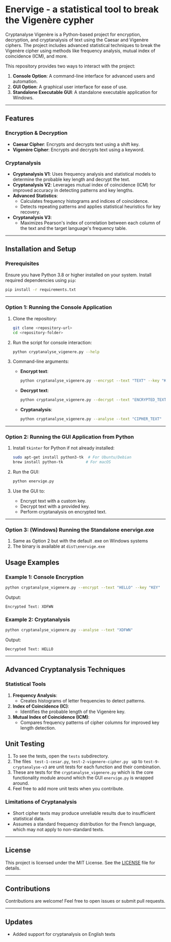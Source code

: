 # Enervige - a statistical tool to break the Vigenère cypher

Cryptanalyse Vigenère is a Python-based project for encryption, decryption, and cryptanalysis of text using the Caesar and Vigenère ciphers. The project includes advanced statistical techniques to break the Vigenère cipher using methods like frequency analysis, mutual index of coincidence (ICM), and more.

This repository provides two ways to interact with the project:
1. **Console Option**: A command-line interface for advanced users and automation.
2. **GUI Option**: A graphical user interface for ease of use.
3. **Standalone Executable GUI**: A standalone executable application for Windows.

---

## Features

### Encryption & Decryption
- **Caesar Cipher**: Encrypts and decrypts text using a shift key.
- **Vigenère Cipher**: Encrypts and decrypts text using a keyword.

### Cryptanalysis
- **Cryptanalysis V1**: Uses frequency analysis and statistical models to determine the probable key length and decrypt the text.
- **Cryptanalysis V2**: Leverages mutual index of coincidence (ICM) for improved accuracy in detecting patterns and key lengths.
- **Advanced Statistics**:
  - Calculates frequency histograms and indices of coincidence.
  - Detects repeating patterns and applies statistical heuristics for key recovery.
- **Cryptanalysis V3**:
  - Maximizes Pearson's index of correlation between each column of the text and the target language's frequency table.
---

## Installation and Setup

### Prerequisites
Ensure you have Python 3.8 or higher installed on your system. Install required dependencies using `pip`:

```bash
pip install -r requirements.txt
```

---

### Option 1: Running the Console Application

1. Clone the repository:
   ```bash
   git clone <repository-url>
   cd <repository-folder>
   ```

2. Run the script for console interaction:
   ```bash
   python cryptanalyse_vigenere.py --help
   ```

3. Command-line arguments:
   - **Encrypt text**:
     ```bash
     python cryptanalyse_vigenere.py --encrypt --text "TEXT" --key "KEY"
     ```
   - **Decrypt text**:
     ```bash
     python cryptanalyse_vigenere.py --decrypt --text "ENCRYPTED_TEXT" --key "KEY"
     ```
   - **Cryptanalysis**:
     ```bash
     python cryptanalyse_vigenere.py --analyse --text "CIPHER_TEXT"
     ```

---

### Option 2: Running the GUI Application from Python

1. Install `tkinter` for Python if not already installed:
   ```bash
   sudo apt-get install python3-tk  # For Ubuntu/Debian
   brew install python-tk          # For macOS
   ```

2. Run the GUI:
   ```bash
   python enervige.py
   ```

3. Use the GUI to:
   - Encrypt text with a custom key.
   - Decrypt text with a provided key.
   - Perform cryptanalysis on encrypted text.

---
### Option 3: (Windows) Running the Standalone enervige.exe
1. Same as Option 2 but with the default .exe on Windows systems
2. The binary is available at ```dist\enervige.exe```

## Usage Examples

### Example 1: Console Encryption
```bash
python cryptanalyse_vigenere.py --encrypt --text "HELLO" --key "KEY"
```
Output:
```
Encrypted Text: XDFWN
```

### Example 2: Cryptanalysis
```bash
python cryptanalyse_vigenere.py --analyse --text "XDFWN"
```
Output:
```
Decrypted Text: HELLO
```

---

## Advanced Cryptanalysis Techniques

### Statistical Tools
1. **Frequency Analysis**:
   - Creates histograms of letter frequencies to detect patterns.
2. **Index of Coincidence (IC)**:
   - Identifies the probable length of the Vigenère key.
3. **Mutual Index of Coincidence (ICM)**:
   - Compares frequency patterns of cipher columns for improved key length detection.

## Unit Testing
1. To see the tests, open the ```tests``` subdirectory.
2. The files ``` test-1-cesar.py```, ```test-2-vigenere-cipher.py ``` up to ```test-9-cryptanalyse-v3``` are unit tests for each function and their combination.
3. These are tests for the ```cryptanalyse_vigenere.py``` which is the core functionality module around which the GUI ```enervige.py``` is wrapped around.
4. Feel free to add more unit tests when you contribute.

### Limitations of Cryptanalysis
- Short cipher texts may produce unreliable results due to insufficient statistical data.
- Assumes a standard frequency distribution for the French language, which may not apply to non-standard texts.

---

## License

This project is licensed under the MIT License. See the [LICENSE](LICENSE) file for details.

---

## Contributions

Contributions are welcome! Feel free to open issues or submit pull requests.

---

## Updates
- Added support for cryptanalysis on English texts

